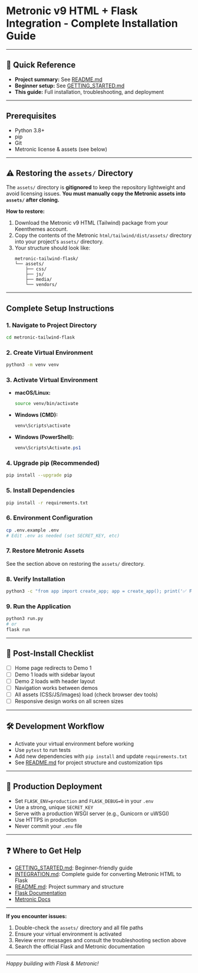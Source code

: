 # Metronic v9 HTML + Flask Integration - Complete Installation Guide

---

## 🏁 Quick Reference
- **Project summary:** See [README.md](README.md)
- **Beginner setup:** See [GETTING_STARTED.md](GETTING_STARTED.md)
- **This guide:** Full installation, troubleshooting, and deployment

---

## Prerequisites
- Python 3.8+
- pip
- Git
- Metronic license & assets (see below)

---

## ⚠️ Restoring the `assets/` Directory
The `assets/` directory is **gitignored** to keep the repository lightweight and avoid licensing issues. **You must manually copy the Metronic assets into `assets/` after cloning.**

**How to restore:**
1. Download the Metronic v9 HTML (Tailwind) package from your Keenthemes account.
2. Copy the contents of the Metronic `html/tailwind/dist/assets/` directory into your project's `assets/` directory.
3. Your structure should look like:
   ```
   metronic-tailwind-flask/
   └── assets/
       ├── css/
       ├── js/
       ├── media/
       └── vendors/
   ```

---

## Complete Setup Instructions

### 1. Navigate to Project Directory
```bash
cd metronic-tailwind-flask
```

### 2. Create Virtual Environment
```bash
python3 -m venv venv
```

### 3. Activate Virtual Environment
- **macOS/Linux:**
  ```bash
  source venv/bin/activate
  ```
- **Windows (CMD):**
  ```cmd
  venv\Scripts\activate
  ```
- **Windows (PowerShell):**
  ```powershell
  venv\Scripts\Activate.ps1
  ```

### 4. Upgrade pip (Recommended)
```bash
pip install --upgrade pip
```

### 5. Install Dependencies
```bash
pip install -r requirements.txt
```

### 6. Environment Configuration
```bash
cp .env.example .env
# Edit .env as needed (set SECRET_KEY, etc)
```

### 7. Restore Metronic Assets
See the section above on restoring the `assets/` directory.

### 8. Verify Installation
```bash
python3 -c "from app import create_app; app = create_app(); print('✅ Flask app created successfully!')"
```

### 9. Run the Application
```bash
python3 run.py
# or
flask run
```

---

## 📝 Post-Install Checklist
- [ ] Home page redirects to Demo 1
- [ ] Demo 1 loads with sidebar layout
- [ ] Demo 2 loads with header layout
- [ ] Navigation works between demos
- [ ] All assets (CSS/JS/images) load (check browser dev tools)
- [ ] Responsive design works on all screen sizes

---

## 🛠️ Development Workflow
- Activate your virtual environment before working
- Use `pytest` to run tests
- Add new dependencies with `pip install` and update `requirements.txt`
- See [README.md](README.md) for project structure and customization tips

---

## 🚀 Production Deployment
- Set `FLASK_ENV=production` and `FLASK_DEBUG=0` in your `.env`
- Use a strong, unique `SECRET_KEY`
- Serve with a production WSGI server (e.g., Gunicorn or uWSGI)
- Use HTTPS in production
- Never commit your `.env` file

---

## ❓ Where to Get Help
- [GETTING_STARTED.md](GETTING_STARTED.md): Beginner-friendly guide
- [INTEGRATION.md](INTEGRATION.md): Complete guide for converting Metronic HTML to Flask
- [README.md](README.md): Project summary and structure
- [Flask Documentation](https://flask.palletsprojects.com/)
- [Metronic Docs](https://keenthemes.com/metronic/tailwind/docs)

---

**If you encounter issues:**
1. Double-check the `assets/` directory and all file paths
2. Ensure your virtual environment is activated
3. Review error messages and consult the troubleshooting section above
4. Search the official Flask and Metronic documentation

---

*Happy building with Flask & Metronic!*